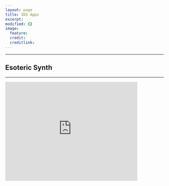 ```yaml
---
layout: page
title: IOS Apps
excerpt: 
modified: {} 
image:
  feature: 
  credit: 
  creditlink: 
---
```


---

## Esoteric Synth
---

<iframe width="420" height="315" src="https://itunes.apple.com/gb/app/esoteric-synth/id1454932009" frameborder="0" allowfullscreen></iframe>
